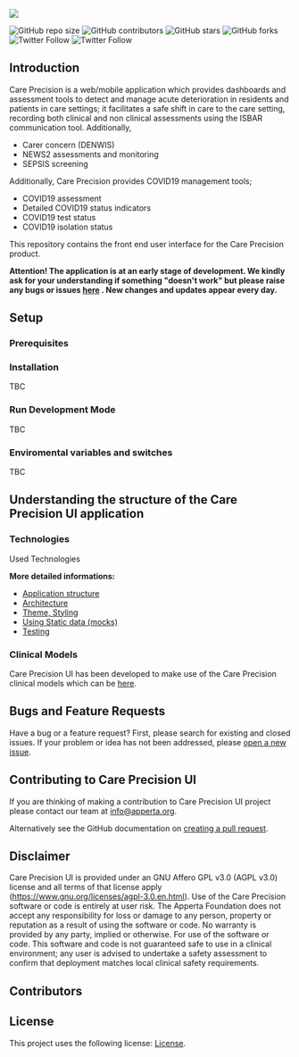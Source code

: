 ![](https://github.com/AppertaFoundation/apperta.org/blob/master/img/care_precision_logo.svg)

<!---  See https://shields.io. You might want to include dependencies, project status and licence info here --->

![GitHub repo size](https://img.shields.io/github/repo-size/AppertaFoundation/care-precision-alt-ui) ![GitHub contributors](https://img.shields.io/github/contributors/AppertaFoundation/care-precision-ui) ![GitHub stars](https://img.shields.io/github/stars/AppertaFoundation/care-precision-alt-ui?style=social) ![GitHub forks](https://img.shields.io/github/forks/AppertaFoundation/care-precision-alt-ui?style=social)
![Twitter Follow](https://img.shields.io/twitter/follow/appertauk?style=social) ![Twitter Follow](https://img.shields.io/twitter/follow/opusvl?style=social)

## Introduction

Care Precision is a web/mobile application which provides dashboards and assessment tools to detect and manage acute deterioration in residents and patients in care settings; it facilitates a safe shift in care to the care setting, recording both clinical and non clinical assessments using the ISBAR communication tool. Additionally,

- Carer concern (DENWIS)
- NEWS2 assessments and monitoring
- SEPSIS screening

Additionally, Care Precision provides COVID19 management tools;

- COVID19 assessment
- Detailed COVID19 status indicators
- COVID19 test status
- COVID19 isolation status

This repository contains the front end user interface for the Care Precision product.

**Attention! The application is at an early stage of development. We kindly ask for your understanding if something "doesn't work" but please raise any bugs or issues [here](https://github.com/AppertaFoundation/care-precision-alt-ui/issues) . New changes and updates appear every day.**

## Setup

### Prerequisites



### Installation

TBC

### Run Development Mode

TBC

### Enviromental variables and switches

TBC

## Understanding the structure of the Care Precision UI application

### Technologies

Used Technologies

**More detailed informations:**

- [Application structure](https://github.com/AppertaFoundation/care-precision-alt-ui/wiki)
- [Architecture](https://github.com/AppertaFoundation/care-precision-alt-ui/wiki)
- [Theme, Styling](https://github.com/AppertaFoundation/care-precision-alt-ui/wiki)
- [Using Static data (mocks)](https://github.com/AppertaFoundation/care-precision-alt-ui/wiki)
- [Testing](https://github.com/AppertaFoundation/care-precision-alt-ui/wiki)

### Clinical Models

Care Precision UI has been developed to make use of the Care Precision clinical models which can be [here](https://github.com/AppertaFoundation/care-precision-openEHR).

## Bugs and Feature Requests

Have a bug or a feature request? First, please search for existing and closed issues. If your problem or idea has not been addressed, please [open a new issue](https://github.com/AppertaFoundation/care-precision-alt-ui/issues/new).

## Contributing to Care Precision UI

If you are thinking of making a contribution to Care Precision UI project please contact our team at info@apperta.org.

Alternatively see the GitHub documentation on [creating a pull request](https://help.github.com/en/github/collaborating-with-issues-and-pull-requests/creating-a-pull-request).

## Disclaimer

Care Precision UI is provided under an GNU Affero GPL v3.0 (AGPL v3.0) license and all terms of that license apply (https://www.gnu.org/licenses/agpl-3.0.en.html). Use of the Care Precision software or code is entirely at user risk. The Apperta Foundation does not accept any responsibility for loss or damage to any person, property or reputation as a result of using the software or code. No warranty is provided by any party, implied or otherwise. For use of the software or code. This software and code is not guaranteed safe to use in a clinical environment; any user is advised to undertake a safety assessment to confirm that deployment matches local clinical safety requirements.

## Contributors



## License

This project uses the following license: [License](https://github.com/AppertaFoundation/care-precision-alt-ui/blob/main/LICENSE>).
